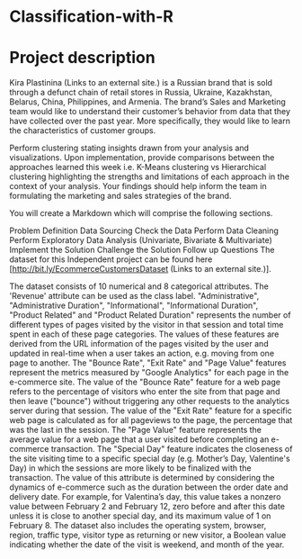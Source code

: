 # Classification-with-R

# Project description 

Kira Plastinina (Links to an external site.) is a Russian brand that is sold through a defunct 
chain of retail stores in Russia, Ukraine, Kazakhstan, Belarus, China, Philippines, and Armenia. 
The brand’s Sales and Marketing team would like to understand their customer’s behavior from data 
that they have collected over the past year. More specifically, they would like to learn the 
characteristics of customer groups.

Perform clustering stating insights drawn from your analysis and visualizations.
Upon implementation, provide comparisons between the approaches learned this week i.e. K-Means 
clustering vs Hierarchical clustering highlighting the strengths and limitations of each approach
in the context of your analysis. 
Your findings should help inform the team in formulating the marketing and sales strategies of 
the brand. 

You will create a Markdown which will comprise the following sections. 

Problem Definition
Data Sourcing
Check the Data
Perform Data Cleaning
Perform Exploratory Data Analysis  (Univariate, Bivariate & Multivariate)
Implement the Solution
Challenge the Solution
Follow up Questions
The dataset for this Independent project can be found here 
[http://bit.ly/EcommerceCustomersDataset (Links to an external site.)].  

The dataset consists of 10 numerical and 8 categorical attributes. The 'Revenue' attribute can be
used as the class label.
"Administrative", "Administrative Duration", "Informational", "Informational Duration", 
"Product Related" and "Product Related Duration" represents the number of different types of pages
visited by the visitor in that session and total time spent in each of these page categories. The
values of these features are derived from the URL information of the pages visited by the user
and updated in real-time when a user takes an action, e.g. moving from one page to another. 
The "Bounce Rate", "Exit Rate" and "Page Value" features represent the metrics measured by
"Google Analytics" for each page in the e-commerce site. 
The value of the "Bounce Rate" feature for a web page refers to the percentage of visitors who 
enter the site from that page and then leave ("bounce") without triggering any other requests to 
the analytics server during that session. 
The value of the "Exit Rate" feature for a specific web page is calculated as for all pageviews
to the page, the percentage that was the last in the session.
The "Page Value" feature represents the average value for a web page that a user visited before
completing an e-commerce transaction. 
The "Special Day" feature indicates the closeness of the site visiting time to a specific special 
day (e.g. Mother’s Day, Valentine's Day) in which the sessions are more likely to be finalized 
with the transaction. The value of this attribute is determined by considering the dynamics of
e-commerce such as the duration between the order date and delivery date. For example, for
Valentina’s day, this value takes a nonzero value between February 2 and February 12, zero before 
and after this date unless it is close to another special day, and its maximum value of 1 on 
February 8. 
The dataset also includes the operating system, browser, region, traffic type, visitor type as 
returning or new visitor, a Boolean value indicating whether the date of the visit is weekend, 
and month of the year.

